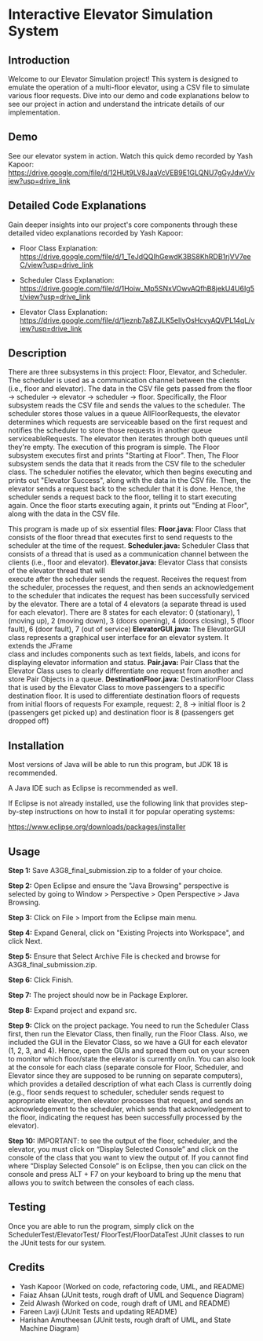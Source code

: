 # Interactive Elevator Simulation System

## Introduction
Welcome to our Elevator Simulation project! This system is designed to emulate the operation of a multi-floor
elevator, using a CSV file to simulate various floor requests. Dive into our demo and code explanations
below to see our project in action and understand the intricate details of our implementation.

## Demo
See our elevator system in action. Watch this quick demo recorded by Yash Kapoor:
https://drive.google.com/file/d/12HUt9LV8JaaVcVEB9E1GLQNU7gGyJdwV/view?usp=drive_link

## Detailed Code Explanations
Gain deeper insights into our project's core components through these detailed video
explanations recorded by Yash Kapoor:

- Floor Class Explanation:
https://drive.google.com/file/d/1_TeJdQQIhGewdK3BS8KhRDB1rjVV7eeC/view?usp=drive_link

- Scheduler Class Explanation:
https://drive.google.com/file/d/1Hoiw_Mp5SNxVOwvAQfhB8jekU4U6Ig5t/view?usp=drive_link

- Elevator Class Explanation:
https://drive.google.com/file/d/1jeznb7a8ZJLK5elIyOsHcvyAQVPL14qL/view?usp=drive_link


## Description
There are three subsystems in this project: Floor, Elevator, and Scheduler.
The scheduler is used as a communication channel between the clients (i.e., floor and elevator).
The data in the CSV file gets passed from the floor -> scheduler -> elevator -> scheduler -> floor. 
Specifically, the Floor subsystem reads the CSV file and sends the values to the scheduler.
The scheduler stores those values in a queue AllFloorRequests, the elevator determines which requests are serviceable based on the first request and notifies the scheduler to store those requests in another queue serviceableRequests. The elevator then iterates through both queues until they're empty. The  execution of this program is simple. The Floor subsystem executes first and prints "Starting at Floor". Then, The Floor subsystem sends the data that it reads from the CSV file to the scheduler class. The scheduler notifies the elevator, which then begins executing and prints out "Elevator Success", along with the data in the CSV file. Then, the elevator sends a request back to the scheduler that it is done. Hence, the scheduler sends a request back to the floor, telling it to start executing again. Once the floor starts executing again, it prints out "Ending at Floor", along with the data in the CSV file. 

This program is made up of six essential files:
	**Floor.java:** Floor Class that consists of the floor thread that executes first to send requests to the scheduler at the time of the request.
	**Scheduler.java:** Scheduler Class that consists of a thread that is used as a communication channel between the clients (i.e., floor and elevator).
	**Elevator.java:** Elevator Class that consists of the elevator thread that will 			   
	               execute after the scheduler sends the request.
			   Receives the request from the scheduler, processes the 
			   request, and then sends an acknowledgement to the scheduler
		         that indicates the request has been successfully serviced by
			   the elevator. There are a total of 4 elevators (a separate 
			   thread is used for each elevator).
		         There are 8 states for each elevator: 
		         0 (stationary), 1 (moving up), 2 (moving down), 3 (doors 
		         opening), 4 (doors closing), 5 (floor fault), 6 (door fault), 
                     7 (out of service)
	**ElevatorGUI.java:** The ElevatorGUI class represents a graphical user 
 				interface for an elevator system. It extends the JFrame  
		            class and includes components such as text fields, labels, 
				and icons for displaying elevator information and status.
	**Pair.java:** Pair Class that the Elevator Class uses to clearly differentiate 
		     one request from another and store Pair Objects in a queue. 
	**DestinationFloor.java:** DestinationFloor Class that is used by the Elevator 
				     Class to move passengers to a specific destination 
				     floor. It is used to differentiate destination floors 
				     of requests from initial floors of requests
 			           For example, request: 2, 8 -> initial floor is 2 
				     (passengers get picked up) and destination floor is 8 
				     (passengers get dropped off)


## Installation
Most versions of Java will be able to run this program, but JDK 18 is recommended. 

A Java IDE such as Eclipse is recommended as well. 

If Eclipse is not already installed, use the following link that provides step-by-step instructions
on how to install it for popular operating systems:

https://www.eclipse.org/downloads/packages/installer

## Usage
**Step 1:** Save A3G8_final_submission.zip to a folder of your choice.

**Step 2:** Open Eclipse and ensure the "Java Browsing" perspective is selected
	  by going to Window > Perspective > Open Perspective > Java Browsing.

**Step 3:** Click on File > Import from the Eclipse main menu.

**Step 4:** Expand General, click on "Existing Projects into Workspace", and click Next.

**Step 5:** Ensure that Select Archive File is checked and browse for A3G8_final_submission.zip.

**Step 6:** Click Finish. 

**Step 7:** The project should now be in Package Explorer.

**Step 8:** Expand project and expand src.

**Step 9:** Click on the project package. You need to run the Scheduler Class first, then run the Elevator Class, 
	then finally, run the Floor Class. Also, we included the GUI in the Elevator Class, so we have a GUI
	for each elevator (1, 2, 3, and 4). Hence, open the GUIs and spread them out on your screen to monitor
	which floor/state the elevator is currently on/in. You can also look at the console for each class
	(separate console for Floor, Scheduler, and Elevator since they are supposed to be running on separate computers),
	which provides a detailed description of what each Class is currently doing (e.g., floor sends request to scheduler,
	scheduler sends request to appropriate elevator, then elevator processes that request, and sends an acknowledgement
	to the scheduler, which sends that acknowledgement to the floor, indicating the request has been successfully
	processed by the elevator). 

**Step 10:** IMPORTANT: to see the output of the floor, scheduler, and the elevator, you must click on “Display Selected Console”
	and click on the console of the class that you want to view the output of. If you cannot find where “Display Selected Console”
	is on Eclipse, then you can click on the console and press ALT + F7 on your keyboard to bring up the menu that allows you to
	switch between the consoles of each class.

## Testing
Once you are able to run the program, simply click on the SchedulerTest/ElevatorTest/ FloorTest/FloorDataTest JUnit classes
to run the JUnit tests for our system. 


## Credits
- Yash Kapoor 		(Worked on code, refactoring code, UML, and README)
- Faiaz Ahsan 		(JUnit tests, rough draft of UML and Sequence Diagram)
- Zeid Alwash 		(Worked on code, rough draft of UML and README)
- Fareen Lavji	  	(JUnit Tests and updating README) 
- Harishan Amutheesan	(JUnit tests, rough draft of UML, and State Machine Diagram)
